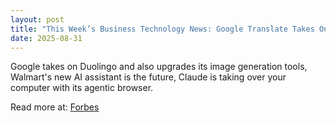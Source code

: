 ```yaml
---
layout: post
title: "This Week’s Business Technology News: Google Translate Takes On Duolingo"
date: 2025-08-31
---
```


Google takes on Duolingo and also upgrades its image generation tools, Walmart's new AI assistant is the future, Claude is taking over your computer with its agentic browser.

Read more at: [Forbes](https://www.forbes.com/sites/quickerbettertech/2025/08/31/this-weeks-business-technology-news-google-translate-takes-on-duolingo/)

